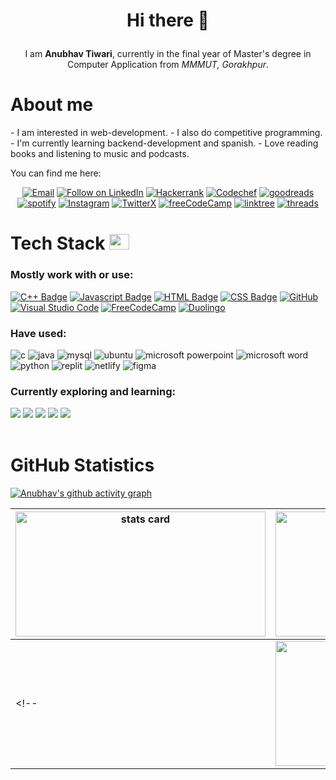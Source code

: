 <!-- README FILE GITHUB -->

# <p align="center">Hi there 👋</p>
<p align="center">I am <b>Anubhav Tiwari</b>, currently in the final year of Master's degree in Computer Application from <i>MMMUT, Gorakhpur</i>.</p>


<!--About Me -->
<h1>About me</h1>
- I am interested in web-development.
- I also do competitive programming.
- I'm currently learning backend-development and spanish.
- Love reading books and listening to music and podcasts.

You can find me here:
<p align="center">
  <a href="mailto:anubhavtiwari4647@gmail.com"> <img title="Email" src="https://img.shields.io/badge/Gmail-D14836?style=for-the-badge&logo=gmail&logoColor=white"/></a>
  <a href="https://www.linkedin.com/in/anubhavtiwari4647/"> <img title="Follow on LinkedIn" src="https://img.shields.io/badge/LinkedIn-0077B5?style=for-the-badge&logo=linkedin&logoColor=white"/></a>
  <a href="https://www.hackerrank.com/anubhavtiwari47"> <img title="Hackerrank" src="https://img.shields.io/badge/-Hackerrank-2EC866?style=for-the-badge&logo=HackerRank&logoColor=white"/></a>
  <a href="https://www.codechef.com/users/anubhavtiwari7"> <img title="Codechef" src="https://img.shields.io/badge/CodeChef-%23964B00.svg?style=for-the-badge&logo=CodeChef&logoColor=white"/></a>
  <a href="https://www.goodreads.com/user/show/172762316-anubhav-tiwari"><img title="goodreads" src="https://img.shields.io/badge/Goodreads-F3F1EA?style=for-the-badge&logo=goodreads&logoColor=372213"></a>
  <a href="https://open.spotify.com/user/nlgtkak58cu84o531m5vcmx4h"><img title="spotify" src="https://img.shields.io/badge/Spotify-1ED760?style=for-the-badge&logo=spotify&logoColor=white"></a>
  <a href="https://www.instagram.com/anubhavtiwari_47/"> <img title="Instagram" src="https://img.shields.io/badge/Instagram-%23E4405F.svg?style=for-the-badge&logo=Instagram&logoColor=white"/></a>
  <a href="https://twitter.com/anubhavtiwari47"> <img title="TwitterX" src="https://img.shields.io/badge/X-%23000000.svg?style=for-the-badge&logo=X&logoColor=white"/></a>
  <a href="https://www.freecodecamp.org/anubhavtiwari47"> <img title="freeCodeCamp" src="https://img.shields.io/badge/Freecodecamp-%23123.svg?&style=for-the-badge&logo=freecodecamp&logoColor=green"/></a>
  <a href="https://www.linktr.ee/anubhavtiwari_47"><img title="linktree" src="https://img.shields.io/badge/linktree-1de9b6?style=for-the-badge&logo=linktree&logoColor=white"></a>
  <a href="https://www.threads.net/@anubhavtiwari_47"><img title="threads" src="https://img.shields.io/badge/Threads-000000?style=for-the-badge&logo=Threads&logoColor=white"></a>
</p>

<!-- <br> -->
<!-- <br> -->

<!--My Skills and Current Learning Badges  -->
<h1> Tech Stack <img src = "https://media2.giphy.com/media/QssGEmpkyEOhBCb7e1/giphy.gif?cid=ecf05e47a0n3gi1bfqntqmob8g9aid1oyj2wr3ds3mg700bl&rid=giphy.gif" width = 32px; height=25px> </h1>

<h3>Mostly work with or use:</h3> 
<div>

  [![C++ Badge](https://img.shields.io/badge/c++-%2300599C.svg?style=for-the-badge&logo=c%2B%2B&logoColor=white)](#) 
  [![Javascript Badge](https://img.shields.io/badge/javascript-%23323330.svg?style=for-the-badge&logo=javascript&logoColor=%23F7DF1E)](#) 
  [![HTML Badge](https://img.shields.io/badge/html5-%23E34F26.svg?style=for-the-badge&logo=html5&logoColor=white)](#) 
  [![CSS Badge](https://img.shields.io/badge/css3-%231572B6.svg?style=for-the-badge&logo=css3&logoColor=white)](#) 
  [![GitHub](https://img.shields.io/badge/github-%23121011.svg?style=for-the-badge&logo=github&logoColor=white)](#)
  [![Visual Studio Code](https://img.shields.io/badge/Visual%20Studio%20Code-0078d7.svg?style=for-the-badge&logo=visual-studio-code&logoColor=white)](#)
  [![FreeCodeCamp](https://img.shields.io/badge/Freecodecamp-%23123.svg?&style=for-the-badge&logo=freecodecamp&logoColor=green)](#)
  [![Duolingo](https://img.shields.io/badge/Duolingo-%234DC730.svg?style=for-the-badge&logo=Duolingo&logoColor=white)](#)
</div>

<h3>Have used:</h3>
<div>
  <img src="https://img.shields.io/badge/c-%2300599C.svg?style=for-the-badge&logo=c&logoColor=white" alt="c">
  <img src="https://img.shields.io/badge/java-%23ED8B00.svg?style=for-the-badge&logo=openjdk&logoColor=white" alt="java">
  <img src="https://img.shields.io/badge/MySQL-ff7926?style=for-the-badge&logo=mysql&logoColor=white" alt="mysql">
  <img src="https://img.shields.io/badge/Ubuntu-E95420?style=for-the-badge&logo=ubuntu&logoColor=white" alt="ubuntu">
  <img src="https://img.shields.io/badge/Microsoft_PowerPoint-B7472A?style=for-the-badge&logo=microsoft-powerpoint&logoColor=white" alt="microsoft powerpoint">
  <img src="https://img.shields.io/badge/Microsoft_Word-2B579A?style=for-the-badge&logo=microsoft-word&logoColor=white" alt="microsoft word">
  <img src="https://img.shields.io/badge/python-3670A0?style=for-the-badge&logo=python&logoColor=ffdd54" alt="python">
  <img src="https://img.shields.io/badge/Replit-DD1200?style=for-the-badge&logo=Replit&logoColor=white" alt="replit">
  <img src="https://img.shields.io/badge/netlify-%23000000.svg?style=for-the-badge&logo=netlify&logoColor=#00C7B7" alt="netlify">
  <img src="https://img.shields.io/badge/figma-%23F24E1E.svg?style=for-the-badge&logo=figma&logoColor=white" alt="figma">
</div>

<h3>Currently exploring and learning:</h3>
<div>
  <img src="https://img.shields.io/badge/node.js-6DA55F?style=for-the-badge&logo=node.js&logoColor=white">
  <img src="https://img.shields.io/badge/express.js-%23404d59.svg?style=for-the-badge&logo=express&logoColor=%2361DAFB">
  <img src="https://img.shields.io/badge/NPM-%23CB3837.svg?style=for-the-badge&logo=npm&logoColor=white">
  <img src="https://img.shields.io/badge/NODEMON-%23323330.svg?style=for-the-badge&logo=nodemon&logoColor=%BBDEAD">
  <img src="https://img.shields.io/badge/MongoDB-%234ea94b.svg?style=for-the-badge&logo=mongodb&logoColor=white">
</div>

<!-- <p align="left"> <img src="https://komarev.com/ghpvc/?username=anubhav7747&label=Profile%20views&color=0e75b6&style=flat" alt="anubhav7747" /></p> -->

<br>
<!-- <hr> -->

<!-- ACTIVITY GRAPH TRACKER -->
<h1>GitHub Statistics</h1>
<div>
  
  <!--  CONTRIBUTION AND STREAK BLOCK -->
  <!-- ![Stats Card](https://github-readme-streak-stats.herokuapp.com/?user=anubhav7747&theme=radical) -->
  
  <!-- <img alt= "stats card" height="200px" width="400" src="https://github-readme-streak-stats.herokuapp.com/?user=anubhav7747&theme=radical"> -->
  <!-- <br> -->
  

  <!-- GITHUB STATISTICS -->
  <!-- ![GitHub Stats](https://github-readme-stats.vercel.app/api?username=anubhav7747&count_private=true&theme=radical&show_icons=true) -->

  <!-- <img height="200px" width="400" src="https://github-readme-stats.vercel.app/api?username=anubhav7747&count_private=true&theme=radical&show_icons=true" /> -->
  <!-- <br> -->
  
  
  <!-- TOP LANGUAGES -->
  <!-- ![Top Langs](https://github-readme-stats.vercel.app/api/top-langs/?username=anubhav7747&layout=compact&theme=radical&show_icons=true) -->
  <!-- <img height="200px" width="400" src="https://github-readme-stats.vercel.app/api/top-langs/?username=anubhav7747&layout=compact&theme=radical&show_icons=true" /> -->

  [![Anubhav's github activity graph](https://github-readme-activity-graph.vercel.app/graph?username=anubhav7747&bg_color=0c023b&color=4c5a9e&line=4c529e&point=5b3a83&area=true&hide_border=true)](https://github.com/anubhav7747/github-readme-activity-graph)
</div>

<!-- <hr> -->
<!-- <br> -->
  | <img alt= "stats card" height="200px" width="400" src="https://github-readme-streak-stats.herokuapp.com/?user=anubhav7747&theme=radical"> | <img height="200px" width="400" src="https://github-readme-stats.vercel.app/api?username=anubhav7747&count_private=true&theme=radical&show_icons=true" /> | <img height="200px" width="400" src="https://github-readme-stats.vercel.app/api/top-langs/?username=anubhav7747&layout=compact&theme=radical&show_icons=true" /> |
  | --- | --- | --- |
  <!-- | <img height="200px" width="400" src="https://github-readme-stats.vercel.app/api/top-langs/?username=anubhav7747&layout=compact&theme=radical&show_icons=true" /> | <img height="200px" width="400" src="https://github-readme-activity-graph.vercel.app/graph?username=anubhav7747&bg_color=0c023b&color=4c5a9e&line=4c529e&point=5b3a83&area=true&hide_border=true" /> | -->



<!--
**anubhav7747/anubhav7747** is a ✨ _special_ ✨ repository because its `README.md` (this file) appears on your GitHub profile.

Here are some ideas to get you started:

- 🔭 I’m currently working on ...
- 🌱 I’m currently learning ...
- 👯 I’m looking to collaborate on ...
- 🤔 I’m looking for help with ...
- 💬 Ask me about ...
- 📫 How to reach me: ...
- 😄 Pronouns: ...
- ⚡ Fun fact: ...
-->
